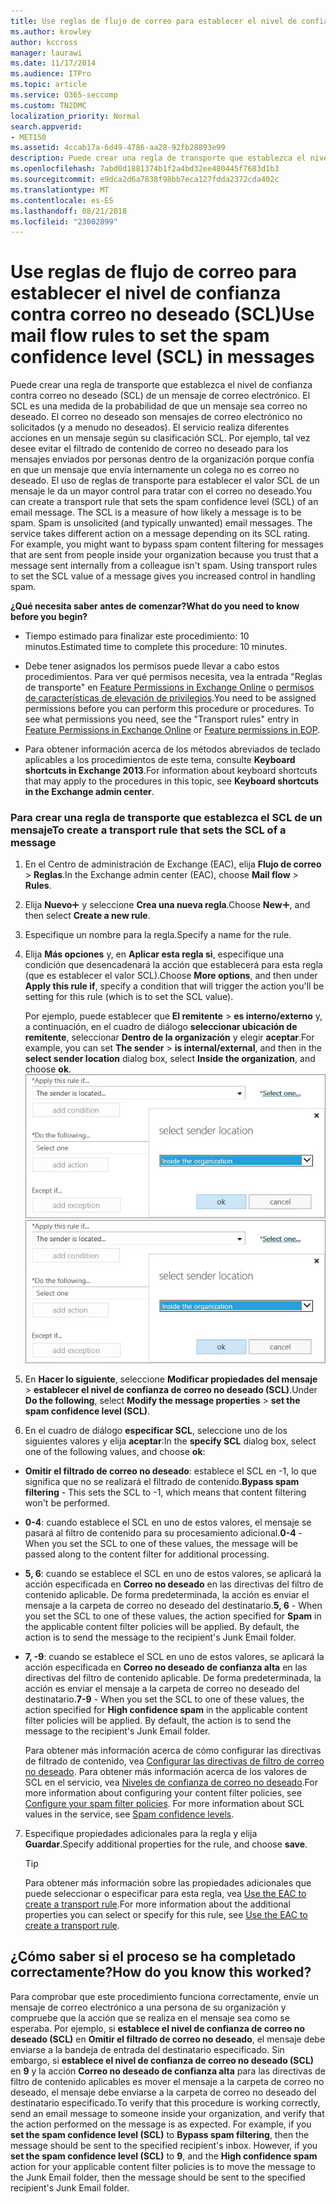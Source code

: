 ```yaml
---
title: Use reglas de flujo de correo para establecer el nivel de confianza contra correo no deseado (SCL)
ms.author: krowley
author: kccross
manager: laurawi
ms.date: 11/17/2014
ms.audience: ITPro
ms.topic: article
ms.service: O365-seccomp
ms.custom: TN2DMC
localization_priority: Normal
search.appverid:
- MET150
ms.assetid: 4ccab17a-6d49-4786-aa28-92fb28893e99
description: Puede crear una regla de transporte que establezca el nivel de confianza contra correo no deseado (SCL) de un mensaje de correo electrónico. El SCL es una medida de la probabilidad de que un mensaje sea correo no deseado. El correo no deseado son mensajes de correo electrónico no solicitados (y a menudo no deseados). El servicio realiza diferentes acciones en un mensaje según su clasificación SCL. Por ejemplo, tal vez desee evitar el filtrado de contenido de correo no deseado para los mensajes enviados por personas dentro de la organización porque confía en que un mensaje que envía internamente un colega no es correo no deseado. El uso de reglas de transporte para establecer el valor SCL de un mensaje le da un mayor control para tratar con el correo no deseado.
ms.openlocfilehash: 7abd0d1881374b1f2a4bd32ee480445f7683d1b3
ms.sourcegitcommit: e9dca2d6a7838f98bb7eca127fdda2372cda402c
ms.translationtype: MT
ms.contentlocale: es-ES
ms.lasthandoff: 08/21/2018
ms.locfileid: "23002899"
---
```

# <a name="use-mail-flow-rules-to-set-the-spam-confidence-level-scl-in-messages"></a><span data-ttu-id="d751a-108">Use reglas de flujo de correo para establecer el nivel de confianza contra correo no deseado (SCL)</span><span class="sxs-lookup"><span data-stu-id="d751a-108">Use mail flow rules to set the spam confidence level (SCL) in messages</span></span>

<span data-ttu-id="d751a-p102">Puede crear una regla de transporte que establezca el nivel de confianza contra correo no deseado (SCL) de un mensaje de correo electrónico. El SCL es una medida de la probabilidad de que un mensaje sea correo no deseado. El correo no deseado son mensajes de correo electrónico no solicitados (y a menudo no deseados). El servicio realiza diferentes acciones en un mensaje según su clasificación SCL. Por ejemplo, tal vez desee evitar el filtrado de contenido de correo no deseado para los mensajes enviados por personas dentro de la organización porque confía en que un mensaje que envía internamente un colega no es correo no deseado. El uso de reglas de transporte para establecer el valor SCL de un mensaje le da un mayor control para tratar con el correo no deseado.</span><span class="sxs-lookup"><span data-stu-id="d751a-p102">You can create a transport rule that sets the spam confidence level (SCL) of an email message. The SCL is a measure of how likely a message is to be spam. Spam is unsolicited (and typically unwanted) email messages. The service takes different action on a message depending on its SCL rating. For example, you might want to bypass spam content filtering for messages that are sent from people inside your organization because you trust that a message sent internally from a colleague isn't spam. Using transport rules to set the SCL value of a message gives you increased control in handling spam.</span></span> 
  
 <span data-ttu-id="d751a-115">**¿Qué necesita saber antes de comenzar?**</span><span class="sxs-lookup"><span data-stu-id="d751a-115">**What do you need to know before you begin?**</span></span>
  
- <span data-ttu-id="d751a-116">Tiempo estimado para finalizar este procedimiento: 10 minutos.</span><span class="sxs-lookup"><span data-stu-id="d751a-116">Estimated time to complete this procedure: 10 minutes.</span></span>
    
- <span data-ttu-id="d751a-p103">Debe tener asignados los permisos puede llevar a cabo estos procedimientos. Para ver qué permisos necesita, vea la entrada "Reglas de transporte" en [Feature Permissions in Exchange Online](http://technet.microsoft.com/library/15073ce1-0917-403b-8839-02a2ebc96e16.aspx) o [permisos de características de elevación de privilegios](eop/feature-permissions-in-eop.md).</span><span class="sxs-lookup"><span data-stu-id="d751a-p103">You need to be assigned permissions before you can perform this procedure or procedures. To see what permissions you need, see the "Transport rules" entry in [Feature Permissions in Exchange Online](http://technet.microsoft.com/library/15073ce1-0917-403b-8839-02a2ebc96e16.aspx) or [Feature permissions in EOP](eop/feature-permissions-in-eop.md).</span></span> 
    
- <span data-ttu-id="d751a-119">Para obtener información acerca de los métodos abreviados de teclado aplicables a los procedimientos de este tema, consulte **Keyboard shortcuts in Exchange 2013**.</span><span class="sxs-lookup"><span data-stu-id="d751a-119">For information about keyboard shortcuts that may apply to the procedures in this topic, see **Keyboard shortcuts in the Exchange admin center**.</span></span>
    
### <a name="to-create-a-transport-rule-that-sets-the-scl-of-a-message"></a><span data-ttu-id="d751a-120">Para crear una regla de transporte que establezca el SCL de un mensaje</span><span class="sxs-lookup"><span data-stu-id="d751a-120">To create a transport rule that sets the SCL of a message</span></span>

1. <span data-ttu-id="d751a-121">En el Centro de administración de Exchange (EAC), elija **Flujo de correo** \> **Reglas**.</span><span class="sxs-lookup"><span data-stu-id="d751a-121">In the Exchange admin center (EAC), choose **Mail flow** \> **Rules**.</span></span>
    
2. <span data-ttu-id="d751a-122">Elija **Nuevo**![Agregar icono](media/ITPro-EAC-AddIcon.gif) y seleccione **Crea una nueva regla**.</span><span class="sxs-lookup"><span data-stu-id="d751a-122">Choose **New**![Add Icon](media/ITPro-EAC-AddIcon.gif), and then select **Create a new rule**.</span></span>
    
3. <span data-ttu-id="d751a-123">Especifique un nombre para la regla.</span><span class="sxs-lookup"><span data-stu-id="d751a-123">Specify a name for the rule.</span></span>
    
4. <span data-ttu-id="d751a-124">Elija **Más opciones** y, en **Aplicar esta regla si**, especifique una condición que desencadenará la acción que establecerá para esta regla (que es establecer el valor SCL).</span><span class="sxs-lookup"><span data-stu-id="d751a-124">Choose **More options**, and then under **Apply this rule if**, specify a condition that will trigger the action you'll be setting for this rule (which is to set the SCL value).</span></span>
    
    <span data-ttu-id="d751a-125">Por ejemplo, puede establecer que **El remitente** \> **es interno/externo** y, a continuación, en el cuadro de diálogo **seleccionar ubicación de remitente**, seleccionar **Dentro de la organización** y elegir **aceptar**.</span><span class="sxs-lookup"><span data-stu-id="d751a-125">For example, you can set **The sender** \> **is internal/external**, and then in the **select sender location** dialog box, select **Inside the organization**, and choose **ok**.</span></span></br>
    <span data-ttu-id="d751a-126">![Seleccionar ubicación del remitente](media/EOP-ETR-SetSCL-1.jpg)</span><span class="sxs-lookup"><span data-stu-id="d751a-126">![Select sender location](media/EOP-ETR-SetSCL-1.jpg)</span></span>
  
5. <span data-ttu-id="d751a-127">En **Hacer lo siguiente**, seleccione **Modificar propiedades del mensaje** \> **establecer el nivel de confianza de correo no deseado (SCL)**.</span><span class="sxs-lookup"><span data-stu-id="d751a-127">Under **Do the following**, select **Modify the message properties** \> **set the spam confidence level (SCL)**.</span></span>
  
6. <span data-ttu-id="d751a-128">En el cuadro de diálogo **especificar SCL**, seleccione uno de los siguientes valores y elija **aceptar**:</span><span class="sxs-lookup"><span data-stu-id="d751a-128">In the **specify SCL** dialog box, select one of the following values, and choose **ok**:</span></span>
    
  - <span data-ttu-id="d751a-129">**Omitir el filtrado de correo no deseado**: establece el SCL en -1, lo que significa que no se realizará el filtrado de contenido.</span><span class="sxs-lookup"><span data-stu-id="d751a-129">**Bypass spam filtering** - This sets the SCL to -1, which means that content filtering won't be performed.</span></span> 
    
  - <span data-ttu-id="d751a-130">**0-4**: cuando establece el SCL en uno de estos valores, el mensaje se pasará al filtro de contenido para su procesamiento adicional.</span><span class="sxs-lookup"><span data-stu-id="d751a-130">**0-4** - When you set the SCL to one of these values, the message will be passed along to the content filter for additional processing.</span></span> 
    
  - <span data-ttu-id="d751a-p104">**5, 6**: cuando se establece el SCL en uno de estos valores, se aplicará la acción especificada en **Correo no deseado** en las directivas del filtro de contenido aplicable. De forma predeterminada, la acción es enviar el mensaje a la carpeta de correo no deseado del destinatario.</span><span class="sxs-lookup"><span data-stu-id="d751a-p104">**5, 6** - When you set the SCL to one of these values, the action specified for **Spam** in the applicable content filter policies will be applied. By default, the action is to send the message to the recipient's Junk Email folder.</span></span> 
    
  - <span data-ttu-id="d751a-p105">**7, -9**: cuando se establece el SCL en uno de estos valores, se aplicará la acción especificada en **Correo no deseado de confianza alta** en las directivas del filtro de contenido aplicable. De forma predeterminada, la acción es enviar el mensaje a la carpeta de correo no deseado del destinatario.</span><span class="sxs-lookup"><span data-stu-id="d751a-p105">**7-9** - When you set the SCL to one of these values, the action specified for **High confidence spam** in the applicable content filter policies will be applied. By default, the action is to send the message to the recipient's Junk Email folder.</span></span> 
    
    <span data-ttu-id="d751a-p106">Para obtener más información acerca de cómo configurar las directivas de filtrado de contenido, vea [Configurar las directivas de filtro de correo no deseado](configure-your-spam-filter-policies.md). Para obtener más información acerca de los valores de SCL en el servicio, vea [Niveles de confianza de correo no deseado](spam-confidence-levels.md).</span><span class="sxs-lookup"><span data-stu-id="d751a-p106">For more information about configuring your content filter policies, see [Configure your spam filter policies](configure-your-spam-filter-policies.md). For more information about SCL values in the service, see [Spam confidence levels](spam-confidence-levels.md).</span></span>
    
7. <span data-ttu-id="d751a-137">Especifique propiedades adicionales para la regla y elija **Guardar**.</span><span class="sxs-lookup"><span data-stu-id="d751a-137">Specify additional properties for the rule, and choose **save**.</span></span>
    
    > [!TIP]
    > <span data-ttu-id="d751a-138">Para obtener más información sobre las propiedades adicionales que puede seleccionar o especificar para esta regla, vea [Use the EAC to create a transport rule](http://technet.microsoft.com/library/e7a81372-b6d7-4d1f-bc9e-a845a7facac2.aspx#CreateEAC).</span><span class="sxs-lookup"><span data-stu-id="d751a-138">For more information about the additional properties you can select or specify for this rule, see [Use the EAC to create a transport rule](http://technet.microsoft.com/library/e7a81372-b6d7-4d1f-bc9e-a845a7facac2.aspx#CreateEAC).</span></span> 
  
## <a name="how-do-you-know-this-worked"></a><span data-ttu-id="d751a-139">¿Cómo saber si el proceso se ha completado correctamente?</span><span class="sxs-lookup"><span data-stu-id="d751a-139">How do you know this worked?</span></span>

<span data-ttu-id="d751a-p107">Para comprobar que este procedimiento funciona correctamente, envíe un mensaje de correo electrónico a una persona de su organización y compruebe que la acción que se realiza en el mensaje sea como se esperaba. Por ejemplo, si **establece el nivel de confianza de correo no deseado (SCL)** en **Omitir el filtrado de correo no deseado**, el mensaje debe enviarse a la bandeja de entrada del destinatario especificado. Sin embargo, si **establece el nivel de confianza de correo no deseado (SCL)** en **9** y la acción **Correo no deseado de confianza alta** para las directivas de filtro de contenido aplicables es mover el mensaje a la carpeta de correo no deseado, el mensaje debe enviarse a la carpeta de correo no deseado del destinatario especificado.</span><span class="sxs-lookup"><span data-stu-id="d751a-p107">To verify that this procedure is working correctly, send an email message to someone inside your organization, and verify that the action performed on the message is as expected. For example, if you **set the spam confidence level (SCL)** to **Bypass spam filtering**, then the message should be sent to the specified recipient's inbox. However, if you **set the spam confidence level (SCL)** to **9**, and the **High confidence spam** action for your applicable content filter policies is to move the message to the Junk Email folder, then the message should be sent to the specified recipient's Junk Email folder.</span></span> 
  

